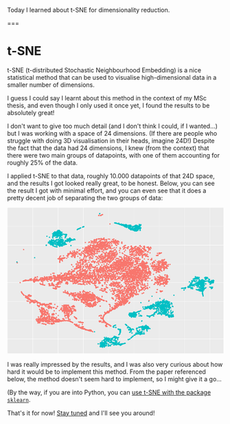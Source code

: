 Today I learned about t-SNE for dimensionality reduction.

===


# t-SNE

t-SNE (t-distributed Stochastic Neighbourhood Embedding) is a nice statistical method
that can be used to visualise high-dimensional data in a smaller number of dimensions.

I guess I could say I learnt about this method in the context of my MSc thesis,
and even though I only used it once yet,
I found the results to be absolutely great!

I don't want to give too much detail
(and I don't think I could, if I wanted...)
but I was working with a space of 24 dimensions.
(If there are people who struggle with doing 3D visualisation in their heads,
imagine 24D!)
Despite the fact that the data had 24 dimensions,
I knew (from the context) that there were two main groups of datapoints,
with one of them accounting for roughly 25% of the data.

I applied t-SNE to that data,
roughly 10.000 datapoints of that 24D space,
and the results I got looked really great, to be honest.
Below, you can see the result I got with minimal effort,
and you can even see that it does a pretty decent job of separating the two groups of data:

![A 2D visualisation of the data that t-SNE projects in the lower dimensional space.](thumbnail.webp "2D projection of a 24D space.")

I was really impressed by the results,
and I was also very curious about how hard it would be to implement this method.
From the paper referenced below,
the method doesn't seem hard to implement,
so I might give it a go...

(By the way, if you are into Python, you can [use t-SNE with the package `sklearn`][sklearn-tsne].


That's it for now! [Stay tuned][subscribe] and I'll see you around!

[subscribe]: /subscribe

[sklearn-tsne]: https://scikit-learn.org/stable/modules/generated/sklearn.manifold.TSNE.html
